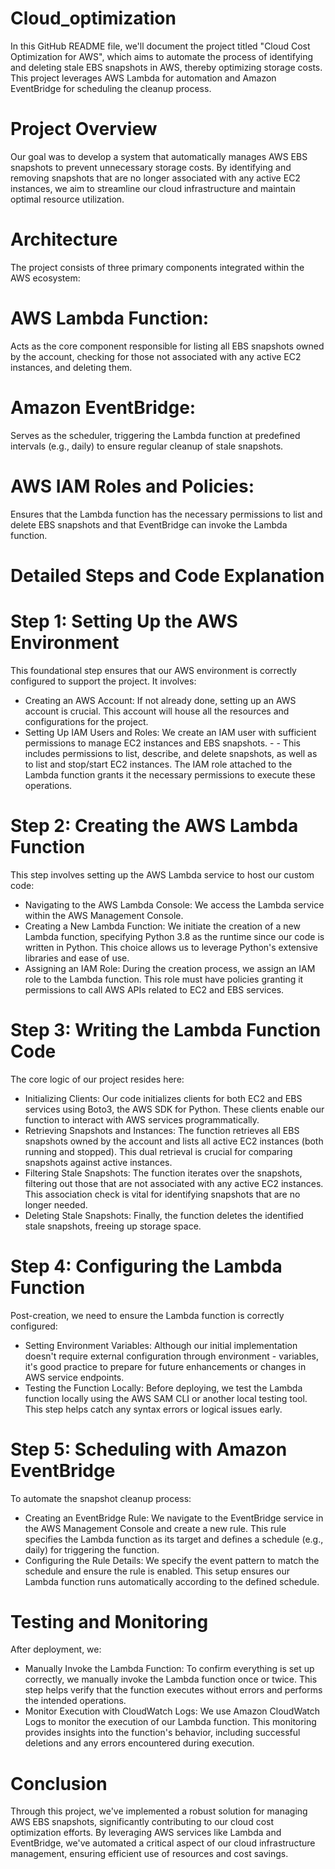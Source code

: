 # Cloud_optimization
In this GitHub README file, we'll document the project titled "Cloud Cost Optimization for AWS", which aims to automate the process of identifying and deleting stale EBS snapshots in AWS, thereby optimizing storage costs. This project leverages AWS Lambda for automation and Amazon EventBridge for scheduling the cleanup process.

# Project Overview
Our goal was to develop a system that automatically manages AWS EBS snapshots to prevent unnecessary storage costs. By identifying and removing snapshots that are no longer associated with any active EC2 instances, we aim to streamline our cloud infrastructure and maintain optimal resource utilization.

# Architecture
The project consists of three primary components integrated within the AWS ecosystem:

# AWS Lambda Function: 
Acts as the core component responsible for listing all EBS snapshots owned by the account, checking for those not associated with any active EC2 instances, and deleting them.
# Amazon EventBridge: 
Serves as the scheduler, triggering the Lambda function at predefined intervals (e.g., daily) to ensure regular cleanup of stale snapshots.
# AWS IAM Roles and Policies: 
Ensures that the Lambda function has the necessary permissions to list and delete EBS snapshots and that EventBridge can invoke the Lambda function.

# Detailed Steps and Code Explanation
# Step 1: Setting Up the AWS Environment
This foundational step ensures that our AWS environment is correctly configured to support the project. It involves:

- Creating an AWS Account: If not already done, setting up an AWS account is crucial. This account will house all the resources   and configurations for the project.
- Setting Up IAM Users and Roles: We create an IAM user with sufficient permissions to manage EC2 instances and EBS snapshots. -  - This includes permissions to list, describe, and delete snapshots, as well as to list and stop/start EC2 instances. The IAM role attached to the Lambda function grants it the necessary permissions to execute these operations.

# Step 2: Creating the AWS Lambda Function
This step involves setting up the AWS Lambda service to host our custom code:

- Navigating to the AWS Lambda Console: We access the Lambda service within the AWS Management Console.
- Creating a New Lambda Function: We initiate the creation of a new Lambda function, specifying Python 3.8 as the runtime since   our code is written in Python. This choice allows us to leverage Python's extensive libraries and ease of use.
- Assigning an IAM Role: During the creation process, we assign an IAM role to the Lambda function. This role must have policies  granting it permissions to call AWS APIs related to EC2 and EBS services.

# Step 3: Writing the Lambda Function Code
The core logic of our project resides here:

- Initializing Clients: Our code initializes clients for both EC2 and EBS services using Boto3, the AWS SDK for Python. These clients enable our function to interact with AWS services programmatically.
- Retrieving Snapshots and Instances: The function retrieves all EBS snapshots owned by the account and lists all active EC2 instances (both running and stopped). This dual retrieval is crucial for comparing snapshots against active instances.
- Filtering Stale Snapshots: The function iterates over the snapshots, filtering out those that are not associated with any active EC2 instances. This association check is vital for identifying snapshots that are no longer needed.
- Deleting Stale Snapshots: Finally, the function deletes the identified stale snapshots, freeing up storage space.

# Step 4: Configuring the Lambda Function
Post-creation, we need to ensure the Lambda function is correctly configured:

- Setting Environment Variables: Although our initial implementation doesn't require external configuration through environment - variables, it's good practice to prepare for future enhancements or changes in AWS service endpoints.
- Testing the Function Locally: Before deploying, we test the Lambda function locally using the AWS SAM CLI or another local testing tool. This step helps catch any syntax errors or logical issues early.

# Step 5: Scheduling with Amazon EventBridge
To automate the snapshot cleanup process:

- Creating an EventBridge Rule: We navigate to the EventBridge service in the AWS Management Console and create a new rule. This rule specifies the Lambda function as its target and defines a schedule (e.g., daily) for triggering the function.
- Configuring the Rule Details: We specify the event pattern to match the schedule and ensure the rule is enabled. This setup ensures our Lambda function runs automatically according to the defined schedule.

# Testing and Monitoring
After deployment, we:

- Manually Invoke the Lambda Function: To confirm everything is set up correctly, we manually invoke the Lambda function once or twice. This step helps verify that the function executes without errors and performs the intended operations.
- Monitor Execution with CloudWatch Logs: We use Amazon CloudWatch Logs to monitor the execution of our Lambda function. This monitoring provides insights into the function's behavior, including successful deletions and any errors encountered during execution.


# Conclusion
Through this project, we've implemented a robust solution for managing AWS EBS snapshots, significantly contributing to our cloud cost optimization efforts. By leveraging AWS services like Lambda and EventBridge, we've automated a critical aspect of our cloud infrastructure management, ensuring efficient use of resources and cost savings.
